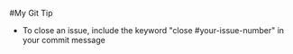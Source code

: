 #My Git Tip

- To close an issue, include the keyword "close #your-issue-number" in your commit message 
